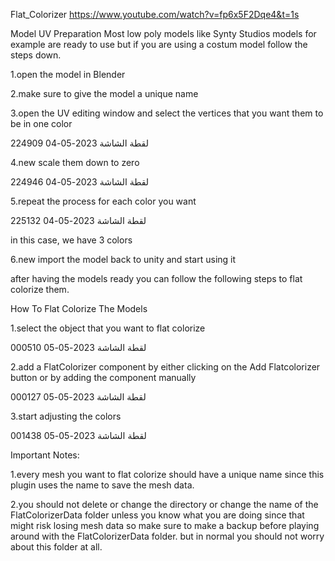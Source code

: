 Flat_Colorizer
https://www.youtube.com/watch?v=fp6x5F2Dqe4&t=1s

Model UV Preparation Most low poly models like Synty Studios models for example are ready to use but if you are using a costum model follow the steps down.

1.open the model in Blender

2.make sure to give the model a unique name

3.open the UV editing window and select the vertices that you want them to be in one color

لقطة الشاشة 2023-05-04 224909

4.new scale them down to zero

لقطة الشاشة 2023-05-04 224946

5.repeat the process for each color you want

لقطة الشاشة 2023-05-04 225132

in this case, we have 3 colors

6.new import the model back to unity and start using it

after having the models ready you can follow the following steps to flat colorize them.

How To Flat Colorize The Models

1.select the object that you want to flat colorize

لقطة الشاشة 2023-05-05 000510

2.add a FlatColorizer component by either clicking on the Add Flatcolorizer button or by adding the component manually

لقطة الشاشة 2023-05-05 000127

3.start adjusting the colors

لقطة الشاشة 2023-05-05 001438

Important Notes:

1.every mesh you want to flat colorize should have a unique name since this plugin uses the name to save the mesh data.

2.you should not delete or change the directory or change the name of the FlatColorizerData folder unless you know what you are doing since that might risk losing mesh data so make sure to make a backup before playing around with the FlatColorizerData folder. but in normal you should not worry about this folder at all.
